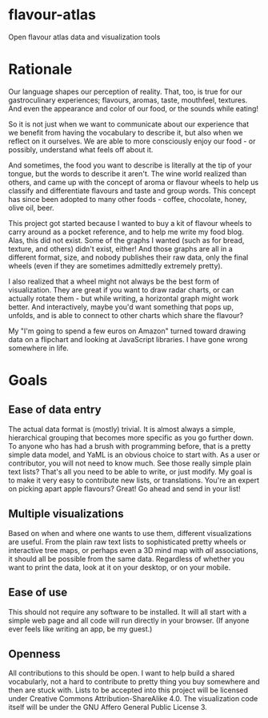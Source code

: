 # flavour-atlas
Open flavour atlas data and visualization tools

# Rationale

Our language shapes our perception of reality. That, too, is true for our gastroculinary experiences; flavours, aromas, taste, mouthfeel, textures. And even the appearance and color of our food, or the sounds while eating!

So it is not just when we want to communicate about our experience that we benefit from having the vocabulary to describe it, but also when we reflect on it ourselves. We are able to more consciously enjoy our food - or possibly, understand what feels off about it.

And sometimes, the food you want to describe is literally at the tip of your tongue, but the words to describe it aren't. The wine world realized than others, and came up with the concept of aroma or flavour wheels to help us classify and differentiate flavours and taste and group words. This concept has since been adopted to many other foods - coffee, chocolate, honey, olive oil, beer.

This project got started because I wanted to buy a kit of flavour wheels to carry around as a pocket reference, and to help me write my food blog. Alas, this did not exist. Some of the graphs I wanted (such as for bread, texture, and others) didn't exist, either! And those graphs are all in a different format, size, and nobody publishes their raw data, only the final wheels (even if they are sometimes admittedly extremely pretty).

I also realized that a wheel might not always be the best form of visualization. They are great if you want to draw radar charts, or can actually rotate them - but while writing, a horizontal graph might work better. And interactively, maybe you'd want something that pops up, unfolds, and is able to connect to other charts which share the flavour?

My "I'm going to spend a few euros on Amazon" turned toward drawing data on a flipchart and looking at JavaScript libraries. I have gone wrong somewhere in life.

# Goals

## Ease of data entry

The actual data format is (mostly) trivial. It is almost always a simple, hierarchical grouping that becomes more specific as you go further down.
To anyone who has had a brush with programming before, that is a pretty simple data model, and YaML is an obvious choice to start with.
As a user or contributor, you will not need to know much. See those really simple plain text lists? That's all you need to be able to write, or just modify.
My goal is to make it very easy to contribute new lists, or translations. You're an expert on picking apart apple flavours? Great! Go ahead and send in your list!

## Multiple visualizations

Based on when and where one wants to use them, different visualizations are useful. From the plain raw text lists to sophisticated pretty wheels or interactive tree maps, or perhaps even a 3D mind map with *all* associations, it should all be possible from the same data.
Regardless of whether you want to print the data, look at it on your desktop, or on your mobile.

## Ease of use

This should not require any software to be installed. It will all start with a simple web page and all code will run directly in your browser. (If anyone ever feels like writing an app, be my guest.)

## Openness

All contributions to this should be open. I want to help build a shared vocabularly, not a hard to contribute to pretty thing you buy somewhere and then are stuck with.
Lists to be accepted into this project will be licensed under Creative Commons Attribution-ShareAlike 4.0.
The visualization code itself will be under the GNU Affero General Public License 3.

